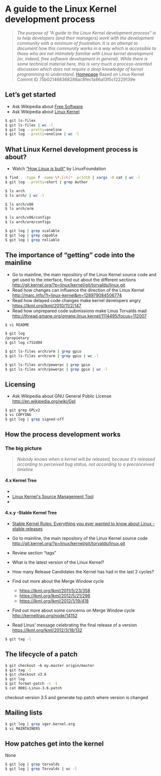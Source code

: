 # A guide to the Linux Kernel development process

> _The purpose of "A guide to the Linux Kernel development process" is to help developers (and their managers) work with the development community with a minimum of frustration.  It is an attempt to document how this community works in a way which is accessible to those who are not intimately familiar with Linux kernel development (or, indeed, free software development in general). While there is some technical material here, this is very much a process-oriented
discussion which does not require a deep knowledge of kernel programming to understand._ [Homepage](https://git.kernel.org/pub/scm/linux/kernel/git/torvalds/linux.git/tree/Documentation/process) Based on Linux Kernel Commit ID 75b021468368288ac8fec1a86a13f5cf2229139e

## Let’s get started

- Ask Wikipedia about [Free Software](http://en.wikipedia.org/wiki/Free_software)
- Ask Wikipedia about [Linux Kernel](http://en.wikipedia.org/wiki/Linux_Kernel)

```sh
$ git ls-files
$ git ls-files | wc -l
$ git log --pretty=oneline
$ git log --pretty=oneline | wc -l
```

## What Linux Kernel development process is about?

- Watch [“How Linux is built”](http://www.youtube.com/watch?v=yVpbFMhOAwE) by LinuxFoundation

```sh
$ find . -type f -name \*.[ch]* -print0 | xargs -0 cat | wc -l
$ git log --pretty=short | grep Author
```

```sh
$ ls arch
$ ls arch/ | wc -l

$ ls arch/x86
$ ls arch/arm

$ ls arch/x86/configs
$ ls arch/arm/configs
```

```sh
$ git log | grep scalable
$ git log | grep capable
$ git log | grep reliable
```

## The importance of “getting” code into the mainline

- Go to mainline, the main repository of the Linux Kernel source code and get used to the interface, find out about the different sections http://git.kernel.org/?p=linux/kernel/git/torvalds/linux.git
- Read how changes can influence the direction of the Linux Kernel http://marc.info/?l=linux-kernel&m=128979084506774
- Read how delayed code changes make kernel developers angry 
https://lkml.org/lkml/2010/11/2/147
- Read how unprepared code submissions make Linus Torvalds mad 
http://thread.gmane.org/gmane.linux.kernel/1114495/focus=112007

```sh
$ vi README

$ git log
/propietary
$ git log c752d04

$ git ls-files arch/arm | grep gpio
$ git ls-files arch/arm | grep gpio | wc -l

$ git ls-files arch/powerpc | grep gpio
$ git ls-files arch/powerpc | grep gpio | wc -l
```

## Licensing

- Ask Wikipedia about GNU General Public License http://en.wikipedia.org/wiki/Gpl

```sh
$ git grep GPLv2
$ vi COPYING
$ git log | grep signed-off
```

## How the process development works

### The big picture

> _Nobody knows when a kernel will be released, because it's released according to perceived bug status, not according to a	preconceived timeline._

#### 4.x Kernel Tree

- [](https://git.kernel.org/pub/linux/kernel/v4.x/)
- [Linux Kernel's Source Management Tool](https://git-scm.com/)
- [](http://kerneltrap.org/node/14152)

#### 4.x.y -Stable Kernel Tree

- [Stable Kernel Rules: Everything you ever wanted to know about Linux -stable releases](https://git.kernel.org/pub/scm/linux/kernel/git/torvalds/linux.git/tree/Documentation/process/stable-kernel-rules.rst)

- Go to mainline, the main repository of the Linux Kernel source code
http://git.kernel.org/?p=linux/kernel/git/torvalds/linux.git
- Review section “tags”
- What is the latest version of the Linux Kernel?
- How many Release Candidates the Kernel has had in the last 2 cycles?
- Find out more about the Merge Window cycle
  - https://lkml.org/lkml/2011/5/23/358
  - https://lkml.org/lkml/2012/5/21/296
  - https://lkml.org/lkml/2012/1/19/418
- Find out more about some concerns on Merge Window cycle
http://kerneltrap.org/node/14152
- Read Linus’ message celebrating the final release of a version
https://lkml.org/lkml/2012/3/18/132

```sh
$ git tag -l
```

## The lifecycle of a patch

```sh
$ git checkout –b my.master origin/master
$ git tag -l
$ git checkout v3.6
$ git log
$ git format-patch -s -1
$ cat 0001-Linux-3.6.patch
```

checkout version 3.5 and generate top patch where version is changed

## Mailing lists

```sh
$ git log | grep vger.kernel.org
$ vi MAINTAINERS
```

## How patches get into the kernel

None

```sh
$ git log | grep torvalds
$ git log | grep Torvalds | wc -l
```

